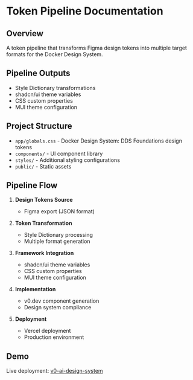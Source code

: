 # Token Pipeline Documentation

## Overview
A token pipeline that transforms Figma design tokens into multiple target formats for the Docker Design System.

## Pipeline Outputs
- Style Dictionary transformations
- shadcn/ui theme variables
- CSS custom properties
- MUI theme configuration

## Project Structure
- `app/globals.css` - Docker Design System: DDS Foundations design tokens
- `components/` - UI component library
- `styles/` - Additional styling configurations
- `public/` - Static assets

## Pipeline Flow
1. **Design Tokens Source**
   - Figma export (JSON format)

2. **Token Transformation**
   - Style Dictionary processing
   - Multiple format generation

3. **Framework Integration**
   - shadcn/ui theme variables
   - CSS custom properties
   - MUI theme configuration

4. **Implementation**
   - v0.dev component generation
   - Design system compliance

5. **Deployment**
   - Vercel deployment
   - Production environment

## Demo
Live deployment: [v0-ai-design-system](https://v0-ai-design-system-git-hello-wo-35357d-chads-projects-c609126e.vercel.app/)
